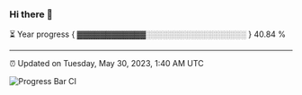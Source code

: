 ### Hi there 👋

⏳ Year progress { ▓▓▓▓▓▓▓▓▓▓▓▓░░░░░░░░░░░░░░░░░░ } 40.84 %

---

⏰ Updated on Tuesday, May 30, 2023, 1:40 AM UTC

![Progress Bar CI](https://github.com/arthurbuhl/arthurbuhl/workflows/Progress%20Bar%20CI/badge.svg)
